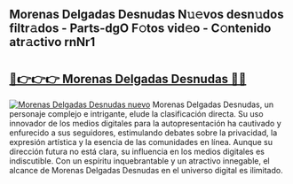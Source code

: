 ## Morenas Delgadas Desnudas N𝚞𝚎vos desn𝚞dos filtr𝚊dos - Parts-dgO F𝚘tos vid𝚎o - C𝚘ntenido atr𝚊ctivo rnNr1

# <h2><a href="http://mb8051.tromn.icu/?c=Morenas+Delgadas+Desnudas">🔗👉👉👉 Morenas Delgadas Desnudas 🔗🔗</a></h2>

[![Morenas Delgadas Desnudas nuevo](https://i.imgur.com/pEAQMta.gif)](http://mb8051.tromn.icu/?c=Morenas+Delgadas+Desnudas)
Morenas Delgadas Desnudas, un personaje complejo e intrigante, elude la clasificación directa. Su uso innovador de los medios digitales para la autopresentación ha cautivado y enfurecido a sus seguidores, estimulando debates sobre la privacidad, la expresión artística y la esencia de las comunidades en línea. Aunque su dirección futura no está clara, su influencia en los medios digitales es indiscutible. Con un espíritu inquebrantable y un atractivo innegable, el alcance de Morenas Delgadas Desnudas en el universo digital es ilimitado.
